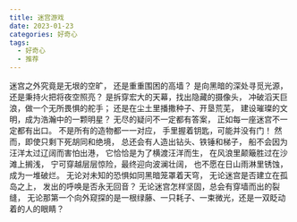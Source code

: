 ```yaml
---
title: 迷宫游戏
date: 2023-01-23
categories: 好奇心
tags:
  - 好奇心
  - 推荐
---
```


迷宫之外究竟是无垠的空旷，
还是重重围困的高墙？
是向黑暗的深处寻觅光源，
还是秉持火把将夜空照亮？<!--more-->
是拆穿宏大的天幕，找出隐藏的摄像头，
冲破滔天巨浪，做一个无所畏惧的舵手；
还是在尘土里播撒种子、开垦荒芜，
建设璀璨的文明，成为浩瀚中的一颗明星？
无尽的疑问不一定都有答案，
正如每一座迷宫不一定都有出口。
不是所有的造物都一一对应，
手里握着钥匙，可能并没有门！
然而，即使只剩下死胡同和绝境，
总还会有人造出钻头、铁锤和梯子，
船不会因为汪洋太过辽阔而害怕出港，
它恰恰是为了横渡汪洋而生，
在风浪里颠簸胜过在沙滩上搁浅，
宁可穿越层层惊险，最终迎向波澜壮阔，
也不愿在日山雨淋里锈蚀，成为一堆破烂。
无论对未知的恐惧如同黑暗笼罩着天穹，
无论迷宫是否建立在孤岛之上，
发出的呼唤是否永无回音？
无论迷宫怎样坚固，总会有穿墙而出的裂缝，
无论那第一个向外窥探的是一根绿藤、一只耗子、一束微光，还是一双眨动着的人的眼睛？
